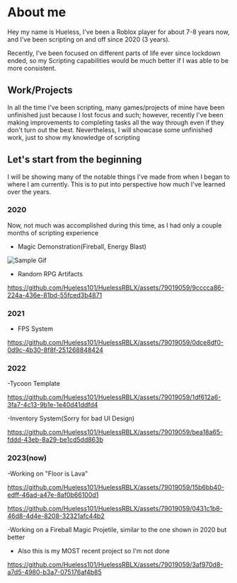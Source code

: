 # About me  

Hey my name is Hueless, I've been a Roblox player for about 7-8 years now, and I've been scripting on and off since 2020 (3 years).  

Recently, I've been focused on different parts of life ever since lockdown ended, so my Scripting capabilities would be much better if I was able to be more consistent. 

## Work/Projects  

In all the time I've been scripting, many games/projects of mine have been unfinished just because I lost focus and such; however, recently I've been making improvements to completing tasks all the way through even if they don't turn out the best. Nevertheless, I will showcase some unfinished work, just to show my knowledge of scripting

## Let's start from the beginning  

I will be showing many of the notable things I've made from when I began to where I am currently. This is to put into perspective how much I've learned over the years.  

### 2020  

Now, not much was accomplished during this time, as I had only a couple months of scripting experience  

- Magic Demonstration(Fireball, Energy Blast)  


![Sample Gif](e3e6da03ac5a15ece32c7b9c5c4947d5.gif) 

- Random RPG Artifacts



https://github.com/Hueless101/HuelessRBLX/assets/79019059/9cccca86-224a-436e-81bd-55fced3b4871



### 2021

- FPS System


https://github.com/Hueless101/HuelessRBLX/assets/79019059/0dce8df0-0d9c-4b30-8f8f-251268848424




### 2022 

-Tycoon Template  



https://github.com/Hueless101/HuelessRBLX/assets/79019059/1df612a6-3fa7-4c13-9b1e-1e40d41ddfd4




-Inventory System(Sorry for bad UI Design)


https://github.com/Hueless101/HuelessRBLX/assets/79019059/bea18a65-fddd-43eb-8a29-be1cd5dd863b



### 2023(now)

-Working on "Floor is Lava"


https://github.com/Hueless101/HuelessRBLX/assets/79019059/15b6bb40-edff-46ad-a47e-8af0b66100d1


https://github.com/Hueless101/HuelessRBLX/assets/79019059/0431c1b8-46d8-4d4e-8208-32321afc44b2






-Working on a Fireball Magic Projetile, similar to the one shown in 2020 but better
- Also this is my MOST recent project so I'm not done




https://github.com/Hueless101/HuelessRBLX/assets/79019059/3af970d8-a7d5-4980-b3a7-075176af4b85




 
